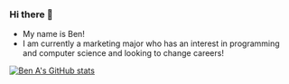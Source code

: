 ### Hi there 👋

- My name is Ben!
- I am currently a marketing major who has an interest in programming and computer science and looking to change careers! 

[![Ben A's GitHub stats](https://github-readme-stats.vercel.app/api?username=Baguirre03)](https://github.com/anuraghazra/github-readme-stats)

<!--
**Baguirre03/Baguirre03** is a ✨ _special_ ✨ repository because its `README.md` (this file) appears on your GitHub profile.

Here are some ideas to get you started:

- 🔭 I’m currently working on ...
- 🌱 I’m currently learning ...
- 👯 I’m looking to collaborate on ...
- 🤔 I’m looking for help with ...
- 💬 Ask me about ...
- 📫 How to reach me: ...
- 😄 Pronouns: ...
- ⚡ Fun fact: ...
-->
